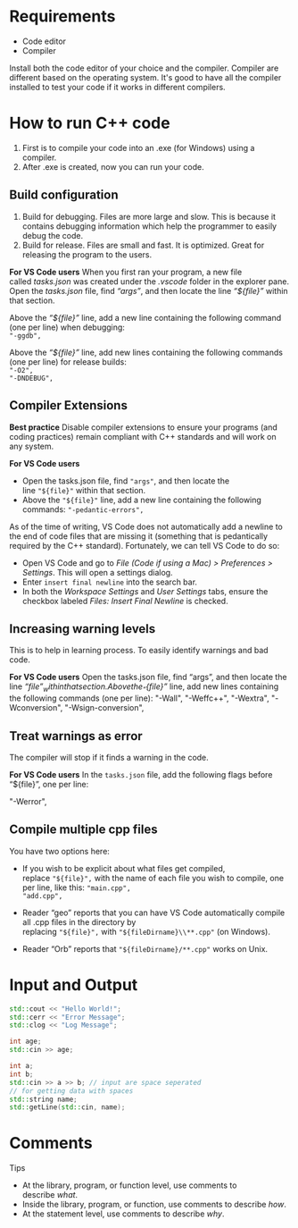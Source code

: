 
# Requirements
- Code editor 
- Compiler

Install both the code editor of your choice and the compiler. Compiler are different based on the operating system. It's good to have all the compiler installed to test your code if it works in different compilers.

# How to run C++ code
1. First is to compile your code into an .exe (for Windows) using a compiler.
2. After .exe is created, now you can run your code.

## Build configuration
1. Build for debugging. Files are more large and slow. This is because it contains debugging information which help the programmer to easily debug the code.
2. Build for release. Files are small and fast. It is optimized. Great for releasing the program to the users.

**For VS Code users**
When you first ran your program, a new file called _tasks.json_ was created under the _.vscode_ folder in the explorer pane. Open the _tasks.json_ file, find _“args”_, and then locate the line _“${file}”_ within that section.

Above the _“${file}”_ line, add a new line containing the following command (one per line) when debugging:  
`"-ggdb",`

Above the _“${file}”_ line, add new lines containing the following commands (one per line) for release builds:  
`"-O2",`  
`"-DNDEBUG",`

## Compiler Extensions
**Best practice**
Disable compiler extensions to ensure your programs (and coding practices) remain compliant with C++ standards and will work on any system.

**For VS Code users**
- Open the tasks.json file, find `"args"`, and then locate the line `"${file}"` within that section.
- Above the `"${file}"` line, add a new line containing the following commands:
`"-pedantic-errors",`

As of the time of writing, VS Code does not automatically add a newline to the end of code files that are missing it (something that is pedantically required by the C++ standard). Fortunately, we can tell VS Code to do so:
- Open VS Code and go to _File (Code if using a Mac) > Preferences > Settings_. This will open a settings dialog.
- Enter `insert final newline` into the search bar.
- In both the _Workspace Settings_ and _User Settings_ tabs, ensure the checkbox labeled _Files: Insert Final Newline_ is checked.

## Increasing warning levels
This is to help in learning process. To easily identify warnings and bad code.

**For VS Code users**
Open the tasks.json file, find “args”, and then locate the line _“${file}”_ within that section.
Above the _“${file}”_ line, add new lines containing the following commands (one per line):
"-Wall",
"-Weffc++",
"-Wextra",
"-Wconversion",
"-Wsign-conversion",

## Treat warnings as error
The compiler will stop if it finds a warning in the code.

**For VS Code users**
In the `tasks.json` file, add the following flags before “${file}”, one per line:

"-Werror",

## Compile multiple cpp files
You have two options here:
- If you wish to be explicit about what files get compiled, replace `"${file}",` with the name of each file you wish to compile, one per line, like this:
`"main.cpp",`  
`"add.cpp",`

- Reader “geo” reports that you can have VS Code automatically compile all .cpp files in the directory by replacing `"${file}",` with `"${fileDirname}\\**.cpp"` (on Windows).
- Reader “Orb” reports that `"${fileDirname}/**.cpp"` works on Unix.
# Input and Output
```c++
std::cout << "Hello World!";
std::cerr << "Error Message";
std::clog << "Log Message";

int age;
std::cin >> age;

int a;
int b;
std::cin >> a >> b; // input are space seperated
// for getting data with spaces
std::string name;
std::getLine(std::cin, name);
```

# Comments 
Tips
- At the library, program, or function level, use comments to describe _what_.
- Inside the library, program, or function, use comments to describe _how_.
- At the statement level, use comments to describe _why_.
